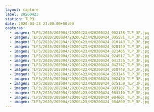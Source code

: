 ```yaml
---
layout: capture
label: 20200423
station: TLP3
date: 2020-04-23 21:00:00+00:00
capturas:
  - imagem: TLP3/2020/202004/20200423/M20200424_002158_TLP_3P.jpg
  - imagem: TLP3/2020/202004/20200423/M20200424_005521_TLP_3P.jpg
  - imagem: TLP3/2020/202004/20200423/M20200424_010143_TLP_3P.jpg
  - imagem: TLP3/2020/202004/20200423/M20200424_020159_TLP_3P.jpg
  - imagem: TLP3/2020/202004/20200423/M20200424_021405_TLP_3P.jpg
  - imagem: TLP3/2020/202004/20200423/M20200424_024517_TLP_3P.jpg
  - imagem: TLP3/2020/202004/20200423/M20200424_041356_TLP_3P.jpg
  - imagem: TLP3/2020/202004/20200423/M20200424_042747_TLP_3P.jpg
  - imagem: TLP3/2020/202004/20200423/M20200424_050748_TLP_3P.jpg
  - imagem: TLP3/2020/202004/20200423/M20200424_053145_TLP_3P.jpg
  - imagem: TLP3/2020/202004/20200423/M20200424_062450_TLP_3P.jpg
  - imagem: TLP3/2020/202004/20200423/M20200424_075159_TLP_3P.jpg
  - imagem: TLP3/2020/202004/20200423/M20200424_083107_TLP_3P.jpg
  - imagem: TLP3/2020/202004/20200423/M20200424_083310_TLP_3P.jpg
  - imagem: TLP3/2020/202004/20200423/M20200424_084601_TLP_3P.jpg
  - imagem: TLP3/2020/202004/20200423/M20200424_084809_TLP_3P.jpg
---
```

